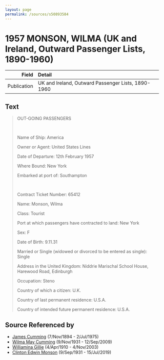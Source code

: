 ```yaml
---
layout: page
permalink: /sources/s50893584
---
```


# 1957 MONSON, WILMA (UK and Ireland, Outward Passenger Lists, 1890-1960)

Field | Detail
---:|:---
Publication | UK and Ireland, Outward Passenger Lists, 1890-1960

## Text

> OUT-GOING PASSENGERS
>
> <br/>
>
> Name of Ship: America
>
> Owner or Agent: United States Lines
>
> Date of Departure: 12th February 1957
>
> Where Bound: New York
>
> Embarked at port of: Southampton
>
> <br/>
>
> Contract Ticket Number: 65412
>
> Name: Monson, Wilma
>
> Class: Tourist
>
> Port at which passengers have contracted to land: New York
>
> Sex: F
>
> Date of Birth: 9.11.31
>
> Married or Single (widowed or divorced to be entered as single): Single
>
> Address in the United Kingdom: Niddrie Marischal School House, Harewood Road, Edinburgh
>
> Occupation: Steno
>
> Country of which a citizen: U.K.
>
> Country of last permanent residence: U.S.A.
>
> Country of intended future permanent residence: U.S.A.
>

## Source Referenced by

* [James Cumming](../people/@492889@-james-cumming-b1894-11-7-d1975-7-2.md) (7/Nov/1894 - 2/Jul/1975)
* [Wilma May Cumming](../people/@74680609@-wilma-may-cumming-b1931-11-9-d2009-9-12.md) (9/Nov/1931 - 12/Sep/2009)
* [Williamina Gillie](../people/@23770336@-williamina-gillie-b1910-4-4-d2003-11-4.md) (4/Apr/1910 - 4/Nov/2003)
* [Clinton Edwin Monson](../people/@24393948@-clinton-edwin-monson-b1931-9-9-d2019-7-15.md) (9/Sep/1931 - 15/Jul/2019)
